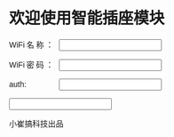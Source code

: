 <!--
 * @Author: CuiYao
 * @Date: 2022-10-27 17:40:24
 * @LastEditors: CuiYao
 * @LastEditTime: 2022-10-27 17:46:43
 * @FilePath: /esp-outlet/otherInfo/Html_zip.md
-->
<!DOCTYPE html><html><head><title>配网页面</title><meta charset=\"UTF-8\"><meta name=\"viewport\"content=\"width=device-width, initial-scale=1\"><style>*{box-sizing:border-box}body{font-family:Arial;margin:0}.header{padding:80px;text-align:center;background:#1a83bc;color:white}label{display:inline-block;width:80px;text-align:justify;text-align-last:justify;margin-right:10px}.button{background-color:#3CA0D3;border:2px solid#FFFFFF;height:50px;width:200px;justify-content:center;align-items:center;font-size:23px;border-radius:8px;color:#FFFFFF}.header h1{font-size:40px}@media screen and(max-width:700px){.row{flex-direction:column}}@media screen and(max-width:400px){.navbar a{float:none;width:100%}}</style></head><body><div class=\"header\"><h1>欢迎使用智能插座模块</h1><form name=\"my\"action=\"htmlresult\"method=\"POST\"><p><label>WiFi名称：</label><input type=\"text\"name=\"ssid\"placeholder=\"请输入您WiFi的名称\"id=\"aa\"><br><p><label>WiFi密码：</label><input type=\"text\"name=\"pwd\"placeholder=\"请输入您WiFi的密码\"id=\"bb\"><br><p><label>auth:</label><input type=\"text\"name=\"umsg1\"placeholder=\"请输入您的auth\"id=\"bb\"><br><p><input class=\"button\"type=\"submit\"value=\"保存\"></form><p>小崔搞科技出品</p></div></body></html>